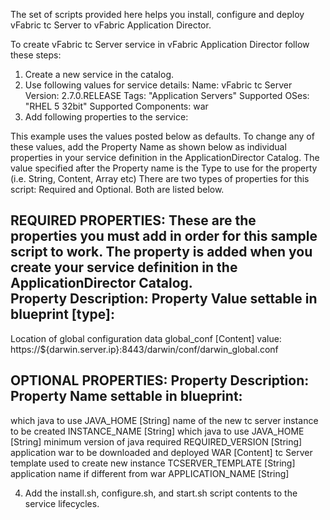 The set of scripts provided here helps you install, configure and deploy
vFabric tc Server to vFabric Application Director.

To create vFabric tc Server service in vFabric Application Director follow these steps:

1. Create a new service in the catalog.
2. Use following values for service details:
	Name: vFabric tc Server
	Version: 2.7.0.RELEASE
	Tags: "Application Servers"
	Supported OSes: "RHEL 5 32bit"
	Supported Components:  war
3. Add following properties to the service:

This example uses the values posted below as defaults.   To change any of these
values, add the Property Name as shown below as individual properties in your 
service definition in the ApplicationDirector Catalog.   The value specified after
the Property name is the Type to use for the property (i.e. String, Content, Array etc)
There are two types of properties for this script: Required and Optional.  Both are 
listed below.

REQUIRED PROPERTIES:
These are the properties you must add in order for this sample script to work. The property
is added when you create your service definition in the ApplicationDirector Catalog.  
Property Description:                                Property Value settable in blueprint [type]:
--------------------------------------------------------------------------------------------
Location of global configuration data                global_conf [Content]
value: https://${darwin.server.ip}:8443/darwin/conf/darwin_global.conf
                                                           
OPTIONAL PROPERTIES:
Property Description:                                Property Name settable in blueprint:
--------------------------------------------------------------------------------------------
which java to use                                    JAVA_HOME [String]
name of the new tc server instance to be created      INSTANCE_NAME [String]
which java to use                                     JAVA_HOME [String]
minimum version of java required                      REQUIRED_VERSION [String]
application war to be downloaded and deployed         WAR [Content]
tc Server template used to create new instance        TCSERVER_TEMPLATE [String]
application name if different from war                APPLICATION_NAME [String]

4. Add the install.sh, configure.sh, and start.sh script contents to the service lifecycles.
